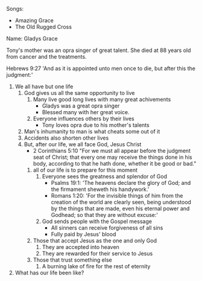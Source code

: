 
Songs:
- Amazing Grace
- The Old Rugged Cross

Name: Gladys Grace

Tony's mother was an opra singer of great talent. She died at 88 years old from cancer and the treatments.

Hebrews 9:27 'And as it is appointed unto men once to die, but after this the judgment:'

1. We all have but one life
    1. God gives us all the same opportunity to live
        1. Many live good long lives with many great achivements
            - Gladys was a great opra singer
            - Blessed many with her great voice.
        2. Everyone influences others by their lives
            - Tony loves opra due to his mother's talents
    2. Man's inhumanity to man is what cheats some out of it
    3. Accidents also shorten other lives
    4. But, after our life, we all face God, Jesus Christ
        - 2 Corinthians 5:10 "For we must all appear before the judgment seat of Christ; that every one may receive the things done in his body, according to that he hath done, whether it be good or bad."
        1. all of our life is to prepare for this moment
            1. Everyone sees the greatness and splendor of God
                - Psalms 19:1: 'The heavens declare the glory of God; and the firmament sheweth his handywork.'
                - Romans 1:20: 'For the invisible things of him from the creation of the world are clearly seen, being understood by the things that are made, even his eternal power and Godhead; so that they are without excuse:'
            2. God sends people with the Gospel message
                - All sinners can receive forgiveness of all sins
                - Fully paid by Jesus' blood
        2. Those that accept Jesus as the one and only God
            1. They are accepted into heaven
            2. They are rewarded for their service to Jesus
        3. Those that trust something else
            1. A burning lake of fire for the rest of eternity
2. What has our life been like?